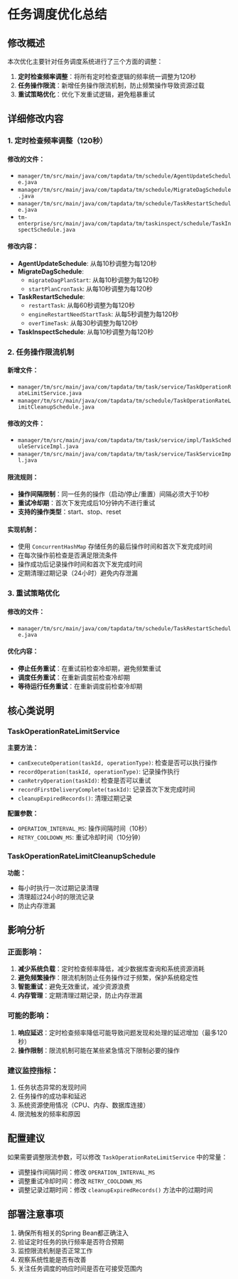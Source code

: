 # 任务调度优化总结

## 修改概述

本次优化主要针对任务调度系统进行了三个方面的调整：

1. **定时检查频率调整**：将所有定时检查逻辑的频率统一调整为120秒
2. **任务操作限流**：新增任务操作限流机制，防止频繁操作导致资源过载
3. **重试策略优化**：优化下发重试逻辑，避免粗暴重试

## 详细修改内容

### 1. 定时检查频率调整（120秒）

#### 修改的文件：
- `manager/tm/src/main/java/com/tapdata/tm/schedule/AgentUpdateSchedule.java`
- `manager/tm/src/main/java/com/tapdata/tm/schedule/MigrateDagSchedule.java`
- `manager/tm/src/main/java/com/tapdata/tm/schedule/TaskRestartSchedule.java`
- `tm-enterprise/src/main/java/com/tapdata/tm/taskinspect/schedule/TaskInspectSchedule.java`

#### 修改内容：
- **AgentUpdateSchedule**: 从每10秒调整为每120秒
- **MigrateDagSchedule**: 
  - `migrateDagPlanStart`: 从每10秒调整为每120秒
  - `startPlanCronTask`: 从每10秒调整为每120秒
- **TaskRestartSchedule**:
  - `restartTask`: 从每60秒调整为每120秒
  - `engineRestartNeedStartTask`: 从每5秒调整为每120秒
  - `overTimeTask`: 从每30秒调整为每120秒
- **TaskInspectSchedule**: 从每10秒调整为每120秒

### 2. 任务操作限流机制

#### 新增文件：
- `manager/tm/src/main/java/com/tapdata/tm/task/service/TaskOperationRateLimitService.java`
- `manager/tm/src/main/java/com/tapdata/tm/schedule/TaskOperationRateLimitCleanupSchedule.java`

#### 修改的文件：
- `manager/tm/src/main/java/com/tapdata/tm/task/service/impl/TaskScheduleServiceImpl.java`
- `manager/tm/src/main/java/com/tapdata/tm/task/service/TaskServiceImpl.java`

#### 限流规则：
- **操作间隔限制**：同一任务的操作（启动/停止/重置）间隔必须大于10秒
- **重试冷却期**：首次下发完成后10分钟内不进行重试
- **支持的操作类型**：start、stop、reset

#### 实现机制：
- 使用 `ConcurrentHashMap` 存储任务的最后操作时间和首次下发完成时间
- 在每次操作前检查是否满足限流条件
- 操作成功后记录操作时间和首次下发完成时间
- 定期清理过期记录（24小时）避免内存泄漏

### 3. 重试策略优化

#### 修改的文件：
- `manager/tm/src/main/java/com/tapdata/tm/schedule/TaskRestartSchedule.java`

#### 优化内容：
- **停止任务重试**：在重试前检查冷却期，避免频繁重试
- **调度任务重试**：在重新调度前检查冷却期
- **等待运行任务重试**：在重新调度前检查冷却期

## 核心类说明

### TaskOperationRateLimitService

**主要方法：**
- `canExecuteOperation(taskId, operationType)`: 检查是否可以执行操作
- `recordOperation(taskId, operationType)`: 记录操作执行
- `canRetryOperation(taskId)`: 检查是否可以重试
- `recordFirstDeliveryComplete(taskId)`: 记录首次下发完成时间
- `cleanupExpiredRecords()`: 清理过期记录

**配置参数：**
- `OPERATION_INTERVAL_MS`: 操作间隔时间（10秒）
- `RETRY_COOLDOWN_MS`: 重试冷却时间（10分钟）

### TaskOperationRateLimitCleanupSchedule

**功能：**
- 每小时执行一次过期记录清理
- 清理超过24小时的限流记录
- 防止内存泄漏

## 影响分析

### 正面影响：
1. **减少系统负载**：定时检查频率降低，减少数据库查询和系统资源消耗
2. **避免频繁操作**：限流机制防止任务操作过于频繁，保护系统稳定性
3. **智能重试**：避免无效重试，减少资源浪费
4. **内存管理**：定期清理过期记录，防止内存泄漏

### 可能的影响：
1. **响应延迟**：定时检查频率降低可能导致问题发现和处理的延迟增加（最多120秒）
2. **操作限制**：限流机制可能在某些紧急情况下限制必要的操作

### 建议监控指标：
1. 任务状态异常的发现时间
2. 任务操作的成功率和延迟
3. 系统资源使用情况（CPU、内存、数据库连接）
4. 限流触发的频率和原因

## 配置建议

如果需要调整限流参数，可以修改 `TaskOperationRateLimitService` 中的常量：
- 调整操作间隔时间：修改 `OPERATION_INTERVAL_MS`
- 调整重试冷却时间：修改 `RETRY_COOLDOWN_MS`
- 调整记录过期时间：修改 `cleanupExpiredRecords()` 方法中的过期时间

## 部署注意事项

1. 确保所有相关的Spring Bean都正确注入
2. 验证定时任务的执行频率是否符合预期
3. 监控限流机制是否正常工作
4. 观察系统性能是否有改善
5. 关注任务调度的响应时间是否在可接受范围内
